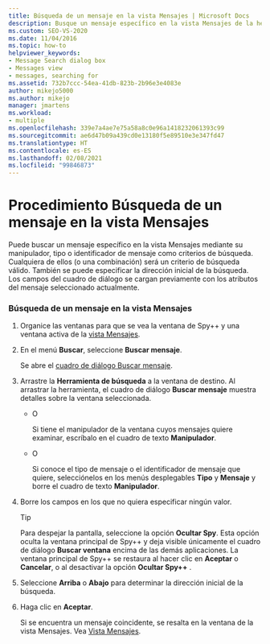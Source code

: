 ```yaml
---
title: Búsqueda de un mensaje en la vista Mensajes | Microsoft Docs
description: Busque un mensaje específico en la vista Mensajes de la herramienta Spy++ mediante su manipulador, tipo o identificador de mensaje como criterios de búsqueda durante la depuración en Visual Studio.
ms.custom: SEO-VS-2020
ms.date: 11/04/2016
ms.topic: how-to
helpviewer_keywords:
- Message Search dialog box
- Messages view
- messages, searching for
ms.assetid: 732b7ccc-54ea-41db-823b-2b96e3e4083e
author: mikejo5000
ms.author: mikejo
manager: jmartens
ms.workload:
- multiple
ms.openlocfilehash: 339e7a4ae7e75a58a8c0e96a1418232061393c99
ms.sourcegitcommit: ae6d47b09a439cd0e13180f5e89510e3e347fd47
ms.translationtype: HT
ms.contentlocale: es-ES
ms.lasthandoff: 02/08/2021
ms.locfileid: "99846873"
---
```

# <a name="how-to-search-for-a-message-in-messages-view"></a>Procedimiento Búsqueda de un mensaje en la vista Mensajes
Puede buscar un mensaje específico en la vista Mensajes mediante su manipulador, tipo o identificador de mensaje como criterios de búsqueda. Cualquiera de ellos (o una combinación) será un criterio de búsqueda válido. También se puede especificar la dirección inicial de la búsqueda. Los campos del cuadro de diálogo se cargan previamente con los atributos del mensaje seleccionado actualmente.

### <a name="to-search-for-a-message-in-messages-view"></a>Búsqueda de un mensaje en la vista Mensajes

1. Organice las ventanas para que se vea la ventana de Spy++ y una ventana activa de la [vista Mensajes](../debugger/messages-view.md).

2. En el menú **Buscar**, seleccione **Buscar mensaje**.

    Se abre el [cuadro de diálogo Buscar mensaje](../debugger/message-search-dialog-box.md).

3. Arrastre la **Herramienta de búsqueda** a la ventana de destino. Al arrastrar la herramienta, el cuadro de diálogo **Buscar mensaje** muestra detalles sobre la ventana seleccionada.

   - O

     Si tiene el manipulador de la ventana cuyos mensajes quiere examinar, escríbalo en el cuadro de texto **Manipulador**.

   - O

     Si conoce el tipo de mensaje o el identificador de mensaje que quiere, selecciónelos en los menús desplegables **Tipo** y **Mensaje** y borre el cuadro de texto **Manipulador**.

4. Borre los campos en los que no quiera especificar ningún valor.

   > [!TIP]
   > Para despejar la pantalla, seleccione la opción **Ocultar Spy**. Esta opción oculta la ventana principal de Spy++ y deja visible únicamente el cuadro de diálogo **Buscar ventana** encima de las demás aplicaciones. La ventana principal de Spy++ se restaura al hacer clic en **Aceptar** o **Cancelar**, o al desactivar la opción **Ocultar Spy++** .

5. Seleccione **Arriba** o **Abajo** para determinar la dirección inicial de la búsqueda.

6. Haga clic en **Aceptar**.

   Si se encuentra un mensaje coincidente, se resalta en la ventana de la vista Mensajes. Vea [Vista Mensajes](../debugger/messages-view.md).